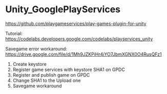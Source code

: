 # Unity_GooglePlayServices
https://github.com/playgameservices/play-games-plugin-for-unity

Tutorial: https://codelabs.developers.google.com/codelabs/playservices_unity

Savegame error workaround: https://drive.google.com/file/d/1Mh9JZKPiHr4iYO7JbmXGNX0O4RusQFz1

1. Create keystore
2. Register game services with keystore SHA1 on GPDC
3. Register and publish game on GPDC
4. Change SHA1 to the Upload one
5. Savegame workaround
